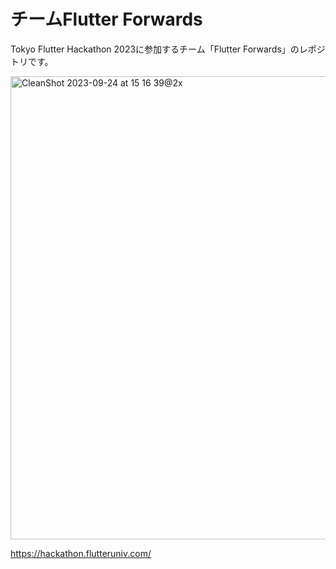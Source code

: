 # チームFlutter Forwards

Tokyo Flutter Hackathon 2023に参加するチーム「Flutter Forwards」のレポジトリです。

<img width="741" alt="CleanShot 2023-09-24 at 15 16 39@2x" src="https://github.com/heyhey1028/flutter_forwards/assets/44666053/d48f9743-aae0-4de0-a5a5-de8209c4b84f">

https://hackathon.flutteruniv.com/
